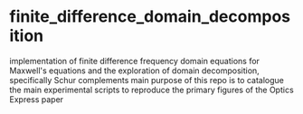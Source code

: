 # finite_difference_domain_decomposition
implementation of finite difference frequency domain equations for Maxwell's equations and the exploration of domain decomposition, specifically Schur complements
main purpose of this repo is to catalogue the main experimental scripts to reproduce the primary figures of the 
Optics Express paper
